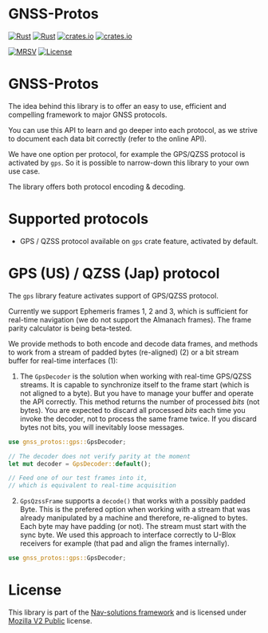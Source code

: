 # GNSS-Protos

[![Rust](https://github.com/nav-solutions/gnss-protos/actions/workflows/rust.yml/badge.svg)](https://github.com/nav-solutions/gnss-protos/actions/workflows/rust.yml)
[![Rust](https://github.com/nav-solutions/gnss-protos/actions/workflows/daily.yml/badge.svg)](https://github.com/nav-solutions/gnss-protos/actions/workflows/daily.yml) 
[![crates.io](https://img.shields.io/crates/v/gnss-protos.svg)](https://crates.io/crates/gnss-protos) 
[![crates.io](https://docs.rs/gnss-protos/badge.svg)](https://docs.rs/gnss-protos/badge.svg)

[![MRSV](https://img.shields.io/badge/MSRV-1.72.0-orange?style=for-the-badge)](https://github.com/rust-lang/rust/releases/tag/1.72.0)
[![License](https://img.shields.io/badge/license-MPL_2.0-orange?style=for-the-badge&logo=mozilla)](https://github.com/nav-solutions/gnss-protos/blob/main/LICENSE)

GNSS-Protos
===========

The idea behind this library is to offer an easy to use, efficient and compelling framework
to major GNSS protocols.

You can use this API to learn and go deeper into each protocol, as we strive to document
each data bit correctly (refer to the online API).

We have one option per protocol, for example the GPS/QZSS protocol is activated by `gps`.
So it is possible to narrow-down this library to your own use case.

The library offers both protocol encoding & decoding.

Supported protocols
===================

- GPS / QZSS protocol available on `gps` crate feature, activated by default.

GPS (US) / QZSS (Jap) protocol
==============================

The `gps` library feature activates support of GPS/QZSS protocol.

Currently we support Ephemeris frames 1, 2 and 3, which is sufficient for real-time
navigation (we do not support the Almanach frames).
The frame parity calculator is being beta-tested.

We provide methods to both encode and decode data frames, and methods
to work from a stream of padded bytes (re-aligned) (2) or a bit stream buffer for real-time interfaces (1):

1. The `GpsDecoder` is the solution when working with real-time GPS/QZSS streams.
It is capable to synchronize itself to the frame start (which is not aligned to a byte).
But you have to manage your buffer and operate the API correctly.
This method returns the number of processed _bits_ (not bytes). You are expected
to discard all processed _bits_ each time you invoke the decoder, not to process
the same frame twice. If you discard bytes not bits, you will inevitably loose messages.

```rust
use gnss_protos::gps::GpsDecoder;

// The decoder does not verify parity at the moment
let mut decoder = GpsDecoder::default();

// Feed one of our test frames into it,
// which is equivalent to real-time acquisition
```

2. `GpsQzssFrame` supports a `decode()` that works with a possibly padded Byte.
This is the prefered option when working with a stream that was already manipulated by a machine
and therefore, re-aligned to bytes. Each byte may have padding (or not). The stream must
start with the sync byte.
We used this approach to interface correctly to U-Blox receivers for example
(that pad and align the frames internally).

```rust
use gnss_protos::gps::GpsDecoder;
```

License
=======

This library is part of the [Nav-solutions framework](https://github.com/nav-solutions) and is
licensed under [Mozilla V2 Public](https://www.mozilla.org/en-US/MPL/2.0) license.
